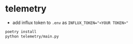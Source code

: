 # telemetry

- add influx token to `.env` as `INFLUX_TOKEN="<YOUR TOKEN>"`

```bash
poetry install
python telemetry/main.py
```
